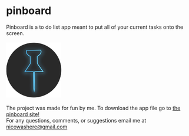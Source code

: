 # pinboard
Pinboard is a to do list app meant to put all of your current tasks onto the screen.
<br><br>
<img width="150"  src="/icon.png">
<br><br>
The project was made for fun by me. To download the app file go to [the pinboard site!](http://pinboard.nicowashere.com)
<br>
For any questions, comments, or suggestions email me at nicowashere@gmail.com
